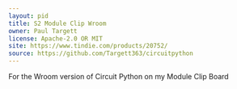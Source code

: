 ```yaml
---
layout: pid
title: S2 Module Clip Wroom
owner: Paul Targett
license: Apache-2.0 OR MIT
site: https://www.tindie.com/products/20752/
source: https://github.com/Targett363/circuitpython
---
```

For the Wroom version of Circuit Python on my Module Clip Board
